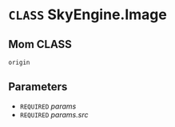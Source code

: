 # `CLASS` SkyEngine.Image

## Mom CLASS
`origin`

## Parameters
* `REQUIRED` *params*
* `REQUIRED` *params.src*
